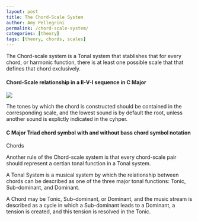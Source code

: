 ```yaml
---
layout: post
title: The Chord-Scale System
author: Amy Pellegrini
permalink: /chord-scale-system/
categories: [theory]
tags: [theory, chords, scales]
---
```


The Chord-scale system is a Tonal system that stablishes that for every chord, or harmonic function, there is at least one possible scale that that defines that chord exclusively.

#### Chord-Scale relationship in a II-V-I sequence in C Major

<img src='{{ "/scores/ultimate-jazz-piano-course/chord-scale-relationship-ii-v-i-sequence-c-major.svg" | prepend: site.baseurl }}'>

The tones by which the chord is constructed should be contained in the corresponding scale, and the lowest sound is by default the root, unless another sound is explictly indicated in the cyhper.

#### C Major Triad chord symbol with and without bass chord symbol notation

Chords

Another rule of the Chord-scale system is that every chord-scale pair should represent a certian tonal function in a Tonal system.

A Tonal System is a musical system by which the relationship between chords can be described as one of the three major tonal functions: Tonic, Sub-dominant, and Dominant.

A Chord may be Tonic, Sub-dominant, or Dominant, and the music stream is described as a cycle in which a Sub-dominant leads to a Dominant, a tension is created, and this tension is resolved in the Tonic.
